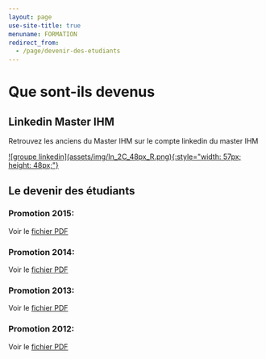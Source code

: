 ```yaml
---
layout: page
use-site-title: true
menuname: FORMATION
redirect_from:
  - /page/devenir-des-etudiants
---
```


# Que sont-ils devenus


## Linkedin Master IHM

Retrouvez les anciens du Master IHM sur le compte linkedin du master IHM

<a href="https://www.linkedin.com/groups/2043518">
![groupe linkedin](assets/img/In_2C_48px_R.png){:style="width: 57px; height: 48px;"}
</a>

## Le devenir des étudiants

### Promotion 2015:
Voir le [fichier PDF](files/DevenirMIHM2015.pdf)

### Promotion 2014:
Voir le [fichier PDF](files/DevenirMIHM2014.pdf)

### Promotion 2013:
Voir le [fichier PDF](files/DevenirMIHM2013.pdf)

### Promotion 2012:
Voir le [fichier PDF](files/DevenirMIHM2012.pdf)
